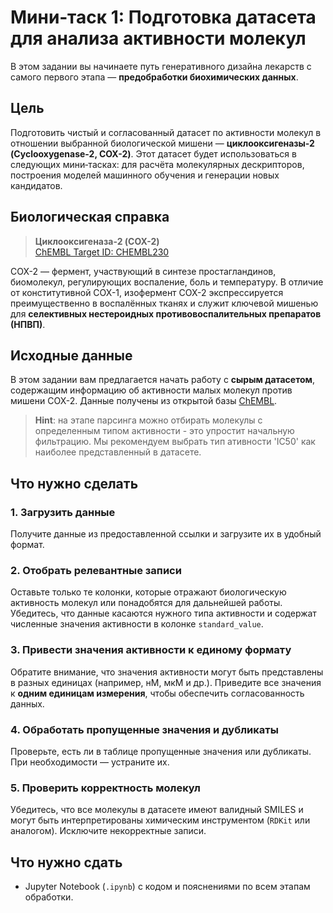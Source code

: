 # Мини‑таск 1: Подготовка датасета для анализа активности молекул

В этом задании вы начинаете путь генеративного дизайна лекарств с самого первого этапа — **предобработки биохимических данных**.

## Цель

Подготовить чистый и согласованный датасет по активности молекул в отношении выбранной биологической мишени — **циклооксигеназы-2 (Cyclooxygenase-2, COX-2)**. Этот датасет будет использоваться в следующих мини‑тасках: для расчёта молекулярных дескрипторов, построения моделей машинного обучения и генерации новых кандидатов.



## Биологическая справка

> **Циклооксигеназа-2 (COX-2)**  
> [ChEMBL Target ID: CHEMBL230](https://www.ebi.ac.uk/chembl/target_report_card/CHEMBL230/)

COX-2 — фермент, участвующий в синтезе простагландинов, биомолекул, регулирующих воспаление, боль и температуру. В отличие от конститутивной COX-1, изофермент COX-2 экспрессируется преимущественно в воспалённых тканях и служит ключевой мишенью для **селективных нестероидных противовоспалительных препаратов (НПВП)**. 



## Исходные данные

В этом задании вам предлагается начать работу с **сырым датасетом**, содержащим информацию об активности малых молекул против мишени COX-2. Данные получены из открытой базы [ChEMBL](https://www.ebi.ac.uk/chembl/).

> **Hint**: на этапе парсинга можно отбирать молекулы с определенным типом активности - это упростит начальную фильтрацию. Мы рекомендуем выбрать тип ативности 'IC50' как наиболее представленный в датасете.



## Что нужно сделать

### 1. Загрузить данные

Получите данные из предоставленной ссылки и загрузите их в удобный формат.

### 2. Отобрать релевантные записи

Оставьте только те колонки, которые отражают биологическую активность молекул или понадобятся для дальнейшей работы. Убедитесь, что данные касаются нужного типа активности и содержат численные значения активности в колонке `standard_value`.

### 3. Привести значения активности к единому формату

Обратите внимание, что значения активности могут быть представлены в разных единицах (например, нМ, мкМ и др.). Приведите все значения к **одним единицам измерения**, чтобы обеспечить согласованность данных.

### 4. Обработать пропущенные значения и дубликаты

Проверьте, есть ли в таблице пропущенные значения или дубликаты. При необходимости — устраните их.

### 5. Проверить корректность молекул

Убедитесь, что все молекулы в датасете имеют валидный SMILES и могут быть интерпретированы химическим инструментом (`RDKit` или аналогом). Исключите некорректные записи.



## Что нужно сдать

- Jupyter Notebook (`.ipynb`) с кодом и пояснениями по всем этапам обработки.


